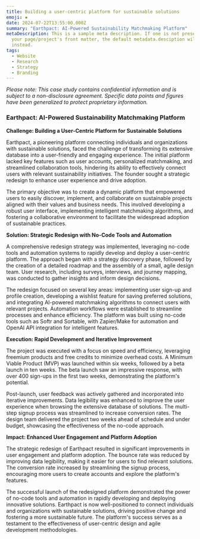 ```yaml
---
title: Building a user-centric platform for sustainable solutions
emoji: ▪️
date: 2024-07-22T13:55:00.000Z
summary: "Earthpact: AI-Powered Sustainability Matchmaking Platform"
metaDescription: This is a sample meta description. If one is not present in
  your page/project's front matter, the default metadata.desciption will be used
  instead.
tags:
  - Website
  - Research
  - Strategy
  - Branding
---
```

*Please note: This case study contains confidential information and is subject to a non-disclosure agreement. Specific data points and figures have been generalized to protect proprietary information.*

### **Earthpact: AI-Powered Sustainability Matchmaking Platform**

**Challenge: Building a User-Centric Platform for Sustainable Solutions**

Earthpact, a pioneering platform connecting individuals and organizations with sustainable solutions, faced the challenge of transforming its extensive database into a user-friendly and engaging experience. The initial platform lacked key features such as user accounts, personalized matchmaking, and streamlined collaboration tools, hindering its ability to effectively connect users with relevant sustainability initiatives. The founder sought a strategic redesign to enhance user experience and drive adoption.

The primary objective was to create a dynamic platform that empowered users to easily discover, implement, and collaborate on sustainable projects aligned with their values and business needs. This involved developing a robust user interface, implementing intelligent matchmaking algorithms, and fostering a collaborative environment to facilitate the widespread adoption of sustainable practices.

**Solution: Strategic Redesign with No-Code Tools and Automation**

A comprehensive redesign strategy was implemented, leveraging no-code tools and automation systems to rapidly develop and deploy a user-centric platform. The approach began with a strategy discovery phase, followed by the creation of a detailed roadmap and the assembly of a small, agile design team. User research, including surveys, interviews, and journey mapping, was conducted to gather insights and inform design decisions.

The redesign focused on several key areas: implementing user sign-up and profile creation, developing a wishlist feature for saving preferred solutions, and integrating AI-powered matchmaking algorithms to connect users with relevant projects. Automation workflows were established to streamline processes and enhance efficiency. The platform was built using no-code tools such as Softr and Sortable, with Zapier/Make for automation and OpenAI API integration for intelligent features.

**Execution: Rapid Development and Iterative Improvement**

The project was executed with a focus on speed and efficiency, leveraging freemium products and free credits to minimize overhead costs. A Minimum Viable Product (MVP) was launched within six weeks, followed by a beta launch in ten weeks. The beta launch saw an impressive response, with over 400 sign-ups in the first two weeks, demonstrating the platform's potential.

Post-launch, user feedback was actively gathered and incorporated into iterative improvements. Data legibility was enhanced to improve the user experience when browsing the extensive database of solutions. The multi-step signup process was streamlined to increase conversion rates. The design team delivered the project two weeks ahead of schedule and under budget, showcasing the effectiveness of the no-code approach.

**Impact: Enhanced User Engagement and Platform Adoption**

The strategic redesign of Earthpact resulted in significant improvements in user engagement and platform adoption. The bounce rate was reduced by improving data legibility, making it easier for users to find relevant solutions. The conversion rate increased by streamlining the signup process, encouraging more users to create accounts and explore the platform's features.

The successful launch of the redesigned platform demonstrated the power of no-code tools and automation in rapidly developing and deploying innovative solutions. Earthpact is now well-positioned to connect individuals and organizations with sustainable solutions, driving positive change and fostering a more sustainable future. The platform's success serves as a testament to the effectiveness of user-centric design and agile development methodologies.